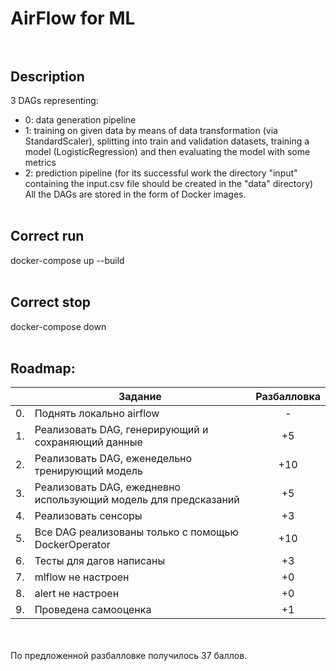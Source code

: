 # AirFlow for ML<br><br>
## Description<br>
3 DAGs representing:<br>
- 0: data generation pipeline 
- 1: training on given data by means of data transformation (via StandardScaler), splitting into train and validation datasets, training a model (LogisticRegression) 
and then evaluating the model with some metrics
- 2: prediction pipeline (for its successful work the directory "input" containing the input.csv file should be created in the "data" directory)<br>
All the DAGs are stored in the form of Docker images.
<br><br>
## Correct run<br>
docker-compose up --build
<br><br>
## Correct stop<br>
docker-compose down
<br><br>
## Roadmap:

|  |Задание|Разбалловка|
|---|-------------------------------------------------------------------------------------------------------------|:-------------:|
|0.|Поднять локально airflow|-|
|1.|Реализовать DAG, генерирующий и сохраняющий данные|+5|
|2.|Реализовать DAG, еженедельно тренирующий модель|+10|
|3.|Реализовать DAG, ежедневно использующий модель для предсказаний|+5|
|4.|Реализовать сенсоры|+3|
|5.|Все DAG реализованы только с помощью DockerOperator|+10|
|6.|Тесты для дагов написаны|+3|
|7.|mlflow не настроен|+0|
|8.|alert не настроен|+0|
|9.|Проведена самооценка|+1|
<br>
<br>
По предложенной разбалловке получилось 37 баллов.
<br>
<br>
